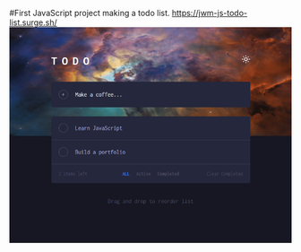 #First JavaScript project making a todo list. 
https://jwm-js-todo-list.surge.sh/
<br>
![Preview of todo list](preview/preview_img.png)
